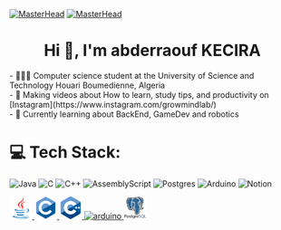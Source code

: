 [![MasterHead](https://firebasestorage.googleapis.com/v0/b/flexi-coding.appspot.com/o/dempgi7-520f8d5f-63d4-4453-8822-dbc149ae27f8.gif?alt=media&token=91c0c7b2-93c3-4029-b011-1a8703c5730d)](https://rishavchanda.io)
[![MasterHead]()](https://i.giphy.com/media/v1.Y2lkPTc5MGI3NjExd29nMjdiNWdoNGgzeXhqYWgzeWVtZjJyYnVyeHY0a3Ewc2U2MzZsayZlcD12MV9pbnRlcm5hbF9naWZfYnlfaWQmY3Q9Zw/RbDKaczqWovIugyJmW/giphy.gif)
<h1 align="center">Hi 👋, I'm abderraouf KECIRA</h1>
- 👩🏻‍🎓 Computer science student at the University of Science and Technology Houari Boumedienne, Algeria <br/>
- 🎨 Making videos about How to learn, study tips, and productivity on [Instagram](https://www.instagram.com/growmindlab/)<br/>
- 🌷 Currently learning about BackEnd, GameDev and robotics<br/>


<!-- GitHub stats from https://github.com/anuraghazra/github-readme-stats -->
<!--![](https://github-readme-stats.vercel.app/api?username=Albaforce&theme=radical&hide_border=false&include_all_commits=true&count_private=true&langs_count=8)<br/>-->
# 💻 Tech Stack:
![Java](https://img.shields.io/badge/java-%23ED8B00.svg?style=for-the-badge&logo=openjdk&logoColor=white) ![C](https://img.shields.io/badge/c-%2300599C.svg?style=for-the-badge&logo=c&logoColor=white) ![C++](https://img.shields.io/badge/c++-%2300599C.svg?style=for-the-badge&logo=c%2B%2B&logoColor=white) ![AssemblyScript](https://img.shields.io/badge/assembly%20script-%23000000.svg?style=for-the-badge&logo=assemblyscript&logoColor=white) ![Postgres](https://img.shields.io/badge/postgres-%23316192.svg?style=for-the-badge&logo=postgresql&logoColor=white) ![Arduino](https://img.shields.io/badge/-Arduino-00979D?style=for-the-badge&logo=Arduino&logoColor=white) ![Notion](https://img.shields.io/badge/Notion-%23000000.svg?style=for-the-badge&logo=notion&logoColor=white)
<p align="left"><a href="https://www.java.com" target="_blank" rel="noreferrer"> <img src="https://raw.githubusercontent.com/devicons/devicon/master/icons/java/java-original.svg" alt="java" width="40" height="40"/> </a>  <a href="https://www.cprogramming.com/" target="_blank" rel="noreferrer"> <img src="https://raw.githubusercontent.com/devicons/devicon/master/icons/c/c-original.svg" alt="c" width="40" height="40"/> </a> <a href="https://www.w3schools.com/cpp/" target="_blank" rel="noreferrer"> <img src="https://raw.githubusercontent.com/devicons/devicon/master/icons/cplusplus/cplusplus-original.svg" alt="cplusplus" width="40" height="40"/> </a> <a href="https://www.arduino.cc/" target="_blank" rel="noreferrer"> <img src="https://cdn.worldvectorlogo.com/logos/arduino-1.svg" alt="arduino" width="40" height="40"/> </a> <a href="https://www.postgresql.org" target="_blank" rel="noreferrer"> <img src="https://raw.githubusercontent.com/devicons/devicon/master/icons/postgresql/postgresql-original-wordmark.svg" alt="postgresql" width="40" height="40"/> </a> </p>
<!--# 📊 GitHub Stats:
<!--![](https://github-readme-stats.vercel.app/api?username=Albaforce&theme=dark&hide_border=false&include_all_commits=true&count_private=true)<br/>
<!--![](https://github-readme-streak-stats.herokuapp.com/?user=Albaforce&theme=dark&hide_border=false)<br/>
<!--![](https://github-readme-stats.vercel.app/api/top-langs/?username=Albaforce&theme=dark&hide_border=false&include_all_commits=true&count_private=true&layout=compact)

<!-- Proudly created with GPRM ( https://gprm.itsvg.in ) -->


